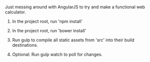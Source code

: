 Just messing around with AngularJS to try and make a functional web calculator. 

1) In the project root, run 'npm install'

2) In the project root, run 'bower install'

3) Run gulp to compile all static assets from 'src' into their build destinations.

4) Optional: Run gulp watch to poll for changes.

